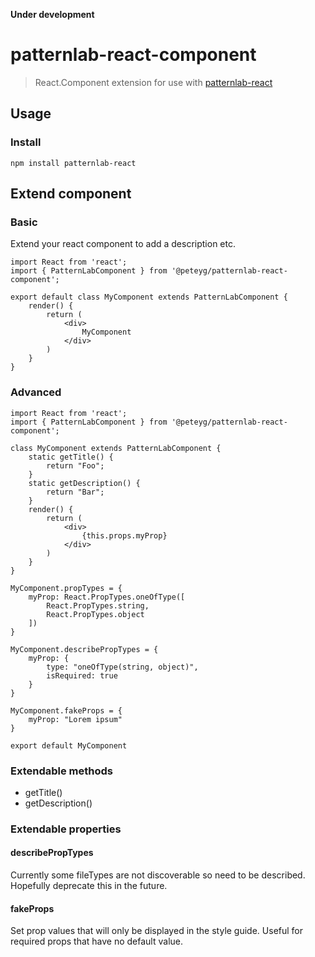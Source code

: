 **Under development**

# patternlab-react-component
> React.Component extension for use with [patternlab-react](https://github.com/peteyg99/patternlab-react)

## Usage

### Install

```
npm install patternlab-react
```

## Extend component

### Basic

Extend your react component to add a description etc.

```
import React from 'react';
import { PatternLabComponent } from '@peteyg/patternlab-react-component';

export default class MyComponent extends PatternLabComponent {
    render() {
        return (
            <div>
                MyComponent
            </div>
        )
    }
}
```

### Advanced

```
import React from 'react';
import { PatternLabComponent } from '@peteyg/patternlab-react-component';

class MyComponent extends PatternLabComponent {
    static getTitle() {
        return "Foo";
    }
    static getDescription() {
        return "Bar";
    }
    render() {
        return (
            <div>
                {this.props.myProp}
            </div>
        )
    }
}

MyComponent.propTypes = {
    myProp: React.PropTypes.oneOfType([
        React.PropTypes.string,
        React.PropTypes.object
    ])
}

MyComponent.describePropTypes = {
    myProp: {
        type: "oneOfType(string, object)",
        isRequired: true
    }
}

MyComponent.fakeProps = {
    myProp: "Lorem ipsum"
}

export default MyComponent
```


### Extendable methods

- getTitle()
- getDescription()


### Extendable properties

#### describePropTypes

Currently some fileTypes are not discoverable so need to be 
described. Hopefully deprecate this in the future.

#### fakeProps

Set prop values that will only be displayed in the style guide.
Useful for required props that have no default value.